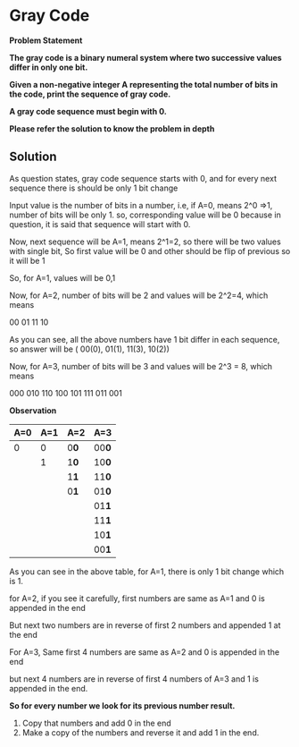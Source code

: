 # Gray Code #

**Problem Statement**

**The gray code is a binary numeral system where two successive values differ in only one bit.**

**Given a non-negative integer A representing the total number of bits in the code, print the sequence of gray code.**

**A gray code sequence must begin with 0.**

**Please refer the solution to know the problem in depth**

## Solution ##

As question states, gray code sequence starts with 0, and for every next sequence there is should be only 1 bit change

Input value is the number of bits in a number, i.e, if A=0, means 2^0 =>1, number of bits will be only 1. so, corresponding value will be 0 because in question, it is said that sequence will start with 0.

Now, next sequence will be A=1, means 2^1=2, so there will be two values with single bit, So first value will be 0 and other should be flip of previous so it will be 1

So, for A=1, values will be 0,1

Now, for A=2, number of bits will be 2 and values will be 2^2=4, which means

00
01
11
10

As you can see, all the above numbers have 1 bit differ in each sequence, so answer will be ( 00(0), 01(1), 11(3), 10(2))

Now, for A=3, number of bits will be 3 and values will be 2^3 = 8, which means

000
010
110
100
101
111
011
001

**Observation**

| A=0  |  A=1  |  A=2   |  A=3    |
|------|-------|--------|---------|
|  0   |   0   |  0**0**|   00**0**|
|      |   1   |  1**0**|   10**0**      |
|      |       |  1**1**|   11**0**      |
|      |       |  0**1**|   01**0**      |
|      |       |        |   01**1**      |
|      |       |        |   11**1**
|      |       |        |   10**1**
|      |       |        |   00**1**


As you can see in the above table, for A=1, there is only 1 bit change which is 1.

for A=2, if you see it carefully, first numbers are same as A=1 and 0 is appended in the end

But next two numbers are in reverse of first 2 numbers and appended 1 at the end

For A=3, Same first 4 numbers are same as A=2 and 0 is appended in the end

but next 4 numbers are in reverse of first 4 numbers of A=3 and 1 is appended in the end.

**So for every number we look for its previous number result.**
1. Copy that numbers and add 0 in the end
2. Make a copy of the numbers and reverse it and add 1 in the end.
